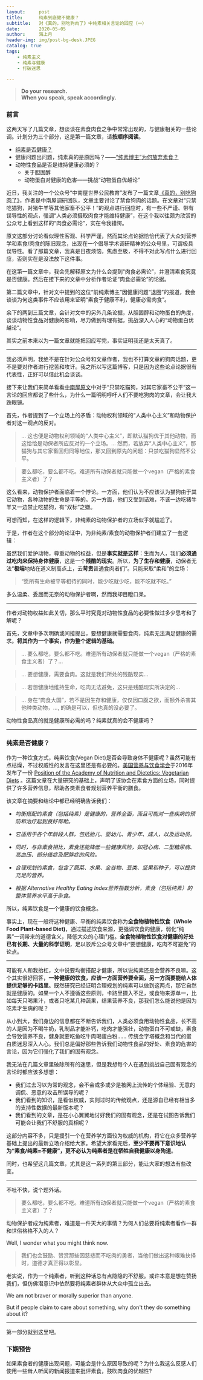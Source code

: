```yaml
---
layout:     post
title:      纯素到底健不健康？
subtitle:   对《真的，别吃狗肉了》中纯素相关言论的回应（一）
date:       2020-05-05
author:     海上月
header-img: img/post-bg-desk.JPEG
catalog: true
tags:
    - 纯素主义 
    - 纯素与健康 
    - 打破迷思
    
---
```

> **Do your research.  
> When you speak, speak accordingly.**

### 前言
这两天写了几篇文章，想谈谈在素食肉食之争中常常出现的，与健康相关的一些论调。计划分为三个部分，这是第一篇文章，请**按顺序阅读**。

* [纯素是否健康？](https://my-little-republic.github.io/2020/05/05/Post-2-%E5%8A%A8%E7%89%A9%E6%80%A7%E9%A3%9F%E7%89%A9%E7%9C%9F%E7%9A%84%E6%98%AF%E4%BA%BA%E4%BD%93%E5%BF%85%E9%9C%80%E7%9A%84%E5%90%97-%E7%B4%A0%E9%A3%9F%E6%98%AF%E5%90%A6%E5%81%A5%E5%BA%B7/) 
* 健康问题出问题，纯素真的是原因吗？——[“纯素博主”为何放弃素食？](https://my-little-republic.github.io/2020/05/05/Post-3-%E7%BA%AF%E7%B4%A0%E5%8D%9A%E4%B8%BB%E4%B8%BA%E4%BD%95%E6%94%BE%E5%BC%83%E7%B4%A0%E9%A3%9F/)
* 动物性食品是否是维持健康必须的？
	* 关于胆固醇
	* 动物蛋白对健康的危害——挑战“动物蛋白优越论”

近日，我关注的一个公众号“中南屋世界公民教育”发布了一篇文章[《真的，别吃狗肉了》](https://mp.weixin.qq.com/s/JwU3FhtclQRmaedg5UgDmA)，作者是中南屋调研团队，文章主要讨论了禁食狗肉的话题。在文章对“只禁吃猫狗，对猪牛羊等其他家畜不公平！”的观点进行回应时，有一些不严谨、带有误导性的观点，强调“人类必须摄取肉食才能维持健康”，在这个我以往颇为欣赏的公众号上看到这样的“肉食必需论”，实在令我错愕。

原文这部分讨论看似理性客观、科学严谨，然而其论点论据恰恰代表了大众对营养学和素食/肉食的陈旧观念，出现在一个倡导学术调研精神的公众号里，可谓极具误导性。看了那篇文章，我真是日夜烦恼，焦虑至极，不得不对此写点什么进行回应，否则实在是没法放下这件事。

在这第一篇文章中，我会先解释原文为什么会提到“肉食必需论”，并澄清素食究竟是否健康。然后在接下来的文章中分析作者论证“肉食必需论”的论据。

第二篇文章中，针对文中提到的这位“前纯素博主”因健康问题“退圈”的报道，我会谈谈为何这类事件不应该用来证明“素食于健康不利，健康必需肉食”。

余下的两到三篇文章，会针对文中的另外几条论据，从胆固醇和动物蛋白的角度，谈谈动物性食品对健康的影响，尽力做到有理有据，挑战深入人心的“动物蛋白优越论”。

其实之前本来以为一篇文章就能把回应写完，事实证明我还是太天真了。

---

我必须声明，我绝不是在针对公众号和文章作者，我也不打算文章的狗肉话题，更不是要对作者进行挖苦和攻讦。我之所以写这篇博客，只是因为这些论点论据很有代表性，正好可以借此机会谈谈。

接下来让我们来简单看看[中南屋原文](https://mp.weixin.qq.com/s/JwU3FhtclQRmaedg5UgDmA)中对于“只禁吃猫狗，对其它家畜不公平”这一言论的回应都说了些什么，为什么一篇明明呼吁人们不要吃狗肉的文章，会让我大跌眼镜。

首先，作者提到了一个立场上的矛盾：动物权利领域的“人类中心主义”和动物保护者对这一观点的反对。

> ... 这也便是动物权利领域的“人类中心主义”，即默认猫狗优于其他动物，而这恰恰是动保者所应反对的一个立场。... 然而，若放弃“人类中心主义”，那猫狗与其它家畜回归同等地位，那又回到原先的问题：只禁吃猫狗显然不公平。

> 要么都吃，要么都不吃。难道所有动保者就只能做一个vegan（严格的素食主义者）了？

这么看来，动物保护者面临着一个悖论。一方面，他们认为不应该认为猫狗由于其它动物，各种动物的生命是平等的。另一方面，他们又受到诘难，不该一边吃猪牛羊又一边禁止吃猫狗，有“双标”之嫌。

可想而知，在这样的逻辑下，非纯素的动物保护者的立场似乎就尴尬了。

于是，作者在这个部分的论证中，为非纯素/素食的动物保护者们建立了一套逻辑：

虽然我们爱护动物，尊重动物的权益，但是**事实就是这样**：生而为人，我们**必须通过吃肉来保持身体健康**，这是一个**残酷的现实**。所以，**为了生存和健康**，动保者无法“**极端**地站在道义制高点上，去**苛责**普通食肉者们”。只能采取“柔和”的立场：

> “愿所有生命被平等相待的同时，能少吃就少吃，能不吃就不吃。”

多么温柔、委屈而无奈的动物保护者啊，然而我却目瞪口呆。

---

作者对动物权益如此关切，那么平时究竟对动物性食品的必要性做过多少思考和了解呢？

首先，文章中多次明确或间接提出，要想健康就需要食肉，纯素无法满足健康的需求。**将其作为一个事实，作为整个逻辑的基础。**

> ... 要么都吃，要么都不吃。难道所有动保者就只能做一个vegan（严格的素食主义者）了？...  

> ... 要想健康，需要食肉。这就是我们所处的残酷现实...

> ... 若想健康地维持生命，吃肉无法避免，这只是残酷现实所决定的...

> ... 身在“肉食大国”，若不是因生存和健康，仅仅因口腹之欲，而额外杀害其他种类动物，..., 的确是可以，但也真的没必要了。

动物性食品真的就是健康所必需的吗？纯素就真的会不健康吗？

---

### 纯素是否健康？
作为一种饮食方式，纯素饮食(Vegan Diet)是否会导致身体不健康呢？虽然可能有点枯燥，不过权威性的发言在这里还是有必要的。[美国营养与饮食学会](https://www.eatrightpro.org/about-us?_ga=2.79105373.870219660.1588701410-1076467063.1588593389)于2016年发布了一份 [Position of the Academy of Nutrition and Dietetics: Vegetarian Diets](https://www.sciencedirect.com/science/article/pii/S2212267216311923?casa_token=fB7j87TLLAUAAAAA:3MIJgVQQHXWFMbOdTd8mQ9dEV4UQO3AD0_Kxo6J1WvmJ0QkrzeDVqBBbIrhX-yHEy_T-gG9T) 。这篇文章在大量研究的基础上，声明了该协会在素食方面的立场，同时提供了许多营养信息，帮助各类素食者规划营养平衡的膳食。

该文章在摘要和结论中都已经明确告诉我们：  

* *均衡搭配的素食（包括纯素）是健康的，营养全面，而且可能对一些疾病的预防和治疗起到良好帮助。*

* *它适用于各个年龄段人群，包括胎儿、婴幼儿、青少年、成人，以及运动员。*

* *同时，与非素食相比，素食还能降低一些健康风险，如冠心病、二型糖尿病、高血压、部分癌症及肥胖症的风险。*

* *合理规划的素食，包含了蔬菜、水果、全谷物、豆类、坚果和种子，可以提供充足的营养。*

* *根据 Alternative Healthy Eating Index营养指数分析，素食（包括纯素）的整体营养水平高于杂食。*

所以，纯素饮食是一个健康的饮食概念。

事实上，现在一般将这种健康、平衡的纯素饮食称为**全食物植物性饮食（Whole Food Plant-based Diet)**，通过描述饮食来源，更强调饮食的健康，弱化“纯素”一词带来的道德含义，降低大众的心理门槛。**全食物植物性饮食对健康的好处已有长期、大量的科学证明**，足以驳斥公众号文章中“要想健康，吃肉不可避免”的论点。

---

可能有人和我抬杠，文中说要均衡搭配才健康，所以说纯素还是会营养不良嘛。这个其实很好回答，**一种健康的饮食，应该一方面营养要全面，另一方面要能给人体提供足够的卡路里**。既然研究已经证明合理规划的纯素可以做到这两点，那它自然就是健康的。如果一个人不遵循这些原则，卡路里摄入不足，或食物来源单一，比如每天只喝果汁，或者只吃某几种蔬果，结果营养不良，那我们怎么能说他是因为吃素才生病的呢？

从小到大，我们身边的信息都在不断告诉我们，人类必须食用动物性食品，长不高的人是因为不喝牛奶，乳制品才能补钙，吃肉才能强壮，动物蛋白不可或缺，素食会导致营养不良，健身就要吃鱼吃牛肉喝蛋白粉…… 传统金字塔概念和当代的蛋白质迷思深入人心。我们总是偏好那些告诉我们动物性食品的好处、素食的危害的言论，因为它们强化了我们的固有观念。

我无法在几篇文章里破除所有的迷思，但是我想每个人在遇到挑战自己固有观念的言论时都应该多想想：

* 我们过去习以为常的观念，会不会或多或少是被网上流传的个体经验、无意的调侃、恶意的攻击所误导的呢？
* 我们看到的知识，是看似权威，实则过时的传统观点，还是源自已经有相当多的支持性数据的最新版本呢？
* 我们看到的文章，是在小心翼翼地讨好我们的固有观念，还是在试图告诉我们可能会让我们不舒服的真相呢？

这部分内容不多，只是援引一个在营养学方面较为权威的机构，将它在众多营养学基础上提出的最新立场介绍给大家。希望大家看完后，**至少不要再下意识地认为“素食/纯素=不健康”，更不必认为纯素者是在牺牲自我健康以身殉道**。

同时，也希望这几篇文章，尤其是这一系列的第三部分，能让大家的想法有些改变。

---

不吐不快，说个题外话。

> 要么都吃，要么都不吃。难道所有动保者就只能做一个vegan（严格的素食主义者）了？

动物保护者成为纯素者，难道是一件天大的事情？为何人们总要将纯素者看作一群和世俗格格不入的人？

Well, I wonder what you might think now.

> 我们也会鼓励、赞赏那些因慈悲而不吃肉的勇者，当他们做出这种艰难抉择时，道德才真正得以彰显。

老实说，作为一个纯素者，听到这种话总有点隐隐的不舒服。或许本意是想在赞扬我们，但仿佛潜意识中依然要将纯素者群体从大众中孤立出去。

We am not braver or morally superior than anyone. 

But if people claim to care about something, why don't they do something about it?

---
第一部分就到这里吧。
### 下期预告

如果素食者的健康出现问题，可能会是什么原因导致的呢？为什么我这么反感人们使用一些耸人听闻的新闻报道来批评素食，鼓吹肉食的优越性?
